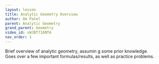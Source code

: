 ```yaml
---
layout: lesson
title: Analytic Geometry Overview
author: Om Patel
parent: Analytic Geometry
grand_parent: Geometry
video_id: xWJBT716NTA
nav_order: 1
---
```


Brief overview of analytic geometry, assumin    g some prior knowledge. Goes over a few important formulas/results, as well as practice problems.